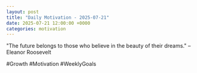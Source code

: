 ```yaml
---
layout: post
title: "Daily Motivation - 2025-07-21"
date: 2025-07-21 12:00:00 +0000
categories: motivation
---
```


"The future belongs to those who believe in the beauty of their dreams." – Eleanor Roosevelt

#Growth #Motivation #WeeklyGoals
